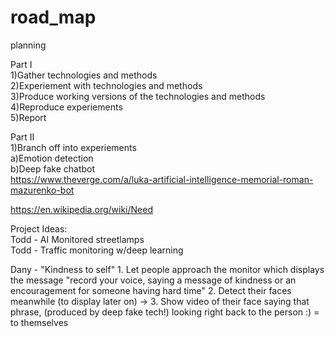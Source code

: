 # road_map
planning

Part I  
1)Gather technologies and methods   
2)Experiement with technologies and methods  
3)Produce working versions of the technologies and methods    
4)Reproduce experiements  
5)Report  
  
Part II  
1)Branch off into experiements  
  a)Emotion detection  
  b)Deep fake chatbot  
    https://www.theverge.com/a/luka-artificial-intelligence-memorial-roman-mazurenko-bot

https://en.wikipedia.org/wiki/Need

Project Ideas:  
Todd - AI Monitored streetlamps  
Todd - Traffic monitoring w/deep learning

Dany - "Kindness to self"
    1. Let people approach the monitor which displays the message "record your voice, saying a message of kindness or an encouragement for someone having hard time"
    2. Detect their faces meanwhile (to display later on) -> 
    3. Show video of their face saying that phrase, (produced by deep fake tech!) looking right back to the person :) = to themselves
